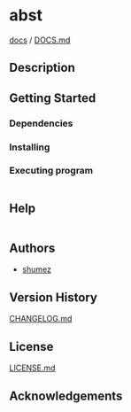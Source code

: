 <!--
Filename: 	README.md
Project: 	/Users/shume/Developer/abst
Author: 	shumez <https://github.com/shumez>
Created: 	2019-06-21 20:58:4
Modified: 	2019-06-21 20:59:3
-----
Copyright (c) 2019 shumez
-->

# abst

<!-- [![cover](img/)][img] -->


[docs] / [DOCS.md]


## Description


## Getting Started



### Dependencies



### Installing



### Executing program

```
```

## Help

```
```

## Authors

* [shumez]

## Version History

[CHANGELOG.md]

## License

[LICENSE.md]


## Acknowledgements


<!-- ------------------------------- -->
[shumez]: shumez
[img]: img/
[DOCS.md]: docs/DOCS.md
[docs]: docs/
[CHANGELOG.md]: CHANGELOG.md
[LICENSE.md]: LICENSE.md

